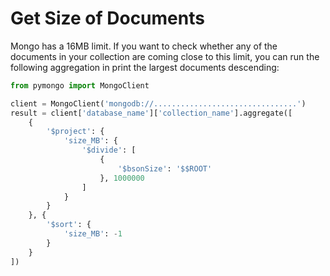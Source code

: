 # Get Size of Documents

Mongo has a 16MB limit. If you want to check whether any of the documents in your collection are coming close to this limit, you can run the following aggregation in print the largest documents descending:

```python
from pymongo import MongoClient

client = MongoClient('mongodb://................................')
result = client['database_name']['collection_name'].aggregate([
    {
        '$project': {
            'size_MB': {
                '$divide': [
                    {
                        '$bsonSize': '$$ROOT'
                    }, 1000000
                ]
            }
        }
    }, {
        '$sort': {
            'size_MB': -1
        }
    }
])
```
